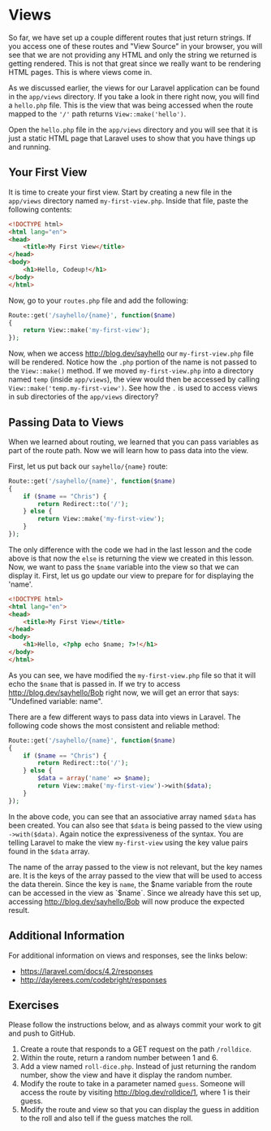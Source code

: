 # Views

So far, we have set up a couple different routes that just return strings. If you access one of these routes and "View Source" in your browser, you will see that we are not providing any HTML and only the string we returned is getting rendered. This is not that great since we really want to be rendering HTML pages. This is where views come in.

As we discussed earlier, the views for our Laravel application can be found in the `app/views` directory. If you take a look in there right now, you will find a `hello.php` file. This is the view that was being accessed when the route mapped to the `'/'` path returns `View::make('hello')`.

Open the `hello.php` file in the `app/views` directory and you will see that it is just a static HTML page that Laravel uses to show that you have things up and running.

## Your First View

It is time to create your first view. Start by creating a new file in the `app/views` directory named `my-first-view.php`. Inside that file, paste the following contents:

~~~html
<!DOCTYPE html>
<html lang="en">
<head>
    <title>My First View</title>
</head>
<body>
    <h1>Hello, Codeup!</h1>
</body>
</html>
~~~

Now, go to your `routes.php` file and add the following:

~~~php
Route::get('/sayhello/{name}', function($name)
{
    return View::make('my-first-view');
});
~~~

Now, when we access http://blog.dev/sayhello our `my-first-view.php` file will be rendered. Notice how the `.php` portion of the name is not passed to the `View::make()` method. If we moved `my-first-view.php` into a directory named `temp` (inside `app/views`), the view would then be accessed by calling `View::make('temp.my-first-view')`. See how the `.` is used to access views in sub directories of the `app/views` directory?

## Passing Data to Views

When we learned about routing, we learned that you can pass variables as part of the route path. Now we will learn how to pass data into the view.

First, let us put back our `sayhello/{name}` route:

~~~php
Route::get('/sayhello/{name}', function($name)
{
    if ($name == "Chris") {
        return Redirect::to('/');
    } else {
        return View::make('my-first-view');
    }
});
~~~

The only difference with the code we had in the last lesson and the code above is that now the `else` is returning the view we created in this lesson. Now, we want to pass the `$name` variable into the view so that we can display it. First, let us go update our view to prepare for for displaying the 'name'.

~~~html
<!DOCTYPE html>
<html lang="en">
<head>
    <title>My First View</title>
</head>
<body>
    <h1>Hello, <?php echo $name; ?>!</h1>
</body>
</html>
~~~

As you can see, we have modified the `my-first-view.php` file so that it will echo the `$name` that is passed in. If we try to access http://blog.dev/sayhello/Bob right now, we will get an error that says: "Undefined variable: name".

There are a few different ways to pass data into views in Laravel. The following code shows the most consistent and reliable method:

~~~php
Route::get('/sayhello/{name}', function($name)
{
    if ($name == "Chris") {
        return Redirect::to('/');
    } else {
        $data = array('name' => $name);
        return View::make('my-first-view')->with($data);
    }
});
~~~

In the above code, you can see that an associative array named `$data` has been created. You can also see that `$data` is being passed to the view using `->with($data)`. Again notice the expressiveness of the syntax. You are telling Laravel to make the view `my-first-view` using the key value pairs found in the `$data` array.

The name of the array passed to the view is not relevant, but the key names are. It is the keys of the array passed to the view that will be used to access the data therein. Since the key is `name`, the $name variable from the route can be accessed in the view as `$name`. Since we already have this set up, accessing http://blog.dev/sayhello/Bob will now produce the expected result.

## Additional Information

For additional information on views and responses, see the links below:

- https://laravel.com/docs/4.2/responses
- http://daylerees.com/codebright/responses

## Exercises

Please follow the instructions below, and as always commit your work to git and push to GitHub.

1. Create a route that responds to a GET request on the path `/rolldice`.
1. Within the route, return a random number between 1 and 6.
1. Add a view named `roll-dice.php`. Instead of just returning the random number, show the view and have it display the random number.
1. Modify the route to take in a parameter named `guess`. Someone will access the route by visiting http://blog.dev/rolldice/1, where 1 is their guess.
1. Modify the route and view so that you can display the guess in addition to the roll and also tell if the guess matches the roll.
